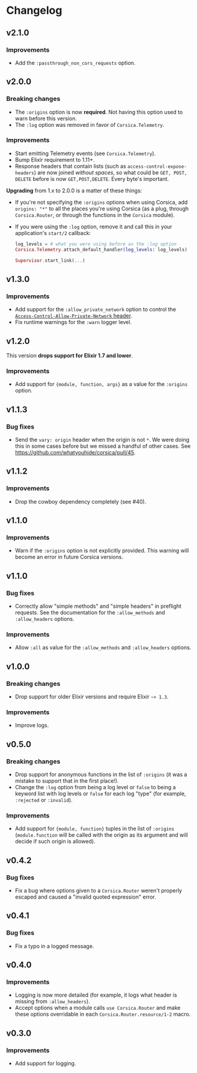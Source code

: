 # Changelog

## v2.1.0

### Improvements

  * Add the `:passthrough_non_cors_requests` option.

## v2.0.0

### Breaking changes

  * The `:origins` option is now **required**. Not having this option used to warn before this version.
  * The `:log` option was removed in favor of `Corsica.Telemetry`.

### Improvements

  * Start emitting Telemetry events (see `Corsica.Telemetry`).
  * Bump Elixir requirement to 1.11+.
  * Response headers that contain lists (such as `access-control-expose-headers`) are now joined *without spaces*, so what could be `GET, POST, DELETE` before is now `GET,POST,DELETE`. Every byte's important.

**Upgrading** from 1.x to 2.0.0 is a matter of these things:

  * If you're not specifying the `:origins` options when using Corsica, add `origins: "*"` to all the places you're using Corsica (as a plug, through `Corsica.Router`, or through the functions in the `Corsica` module).

  * If you were using the `:log` option, remove it and call this in your application's `start/2` callback:

    ```elixir
    log_levels = # what you were using before as the :log option
    Corsica.Telemetry.attach_default_handler(log_levels: log_levels)

    Supervisor.start_link(...)
    ```

## v1.3.0

### Improvements

  * Add support for the `:allow_private_network` option to control the [`Access-Control-Allow-Private-Network` header](https://wicg.github.io/private-network-access/#http-headerdef-access-control-allow-private-network).
  * Fix runtime warnings for the `:warn` logger level.

## v1.2.0

This version **drops support for Elixir 1.7 and lower**.

### Improvements

  * Add support for `{module, function, args}` as a value for the `:origins` option.

## v1.1.3

### Bug fixes

  * Send the `vary: origin` header when the origin is not `*`. We were doing this in some cases before but we missed a handful of other cases. See https://github.com/whatyouhide/corsica/pull/45.

## v1.1.2

### Improvements

  * Drop the cowboy dependency completely (see #40).

## v1.1.0

### Improvements

  * Warn if the `:origins` option is not explicitly provided. This warning will become an error in future Corsica versions.

## v1.1.0

### Bug fixes

  * Correctly allow "simple methods" and "simple headers" in preflight requests. See the documentation for the `:allow_methods` and `:allow_headers` options.

### Improvements

  * Allow `:all` as value for the `:allow_methods` and `:allow_headers` options.

## v1.0.0

### Breaking changes

  * Drop support for older Elixir versions and require Elixir `~> 1.3`.

### Improvements

  * Improve logs.

## v0.5.0

### Breaking changes

  * Drop support for anonymous functions in the list of `:origins` (it was a mistake to support that in the first place!).
  * Change the `:log` option from being a log level or `false` to being a keyword list with log levels or `false` for each log "type" (for example, `:rejected` or `:invalid`).

### Improvements

  * Add support for `{module, function}` tuples in the list of `:origins` (`module.function` will be called with the origin as its argument and will decide if such origin is allowed).

## v0.4.2

### Bug fixes

  * Fix a bug where options given to a `Corsica.Router` weren't properly escaped and caused a "invalid quoted expression" error.

## v0.4.1

### Bug fixes

  * Fix a typo in a logged message.

## v0.4.0

### Improvements

  * Logging is now more detailed (for example, it logs what header is missing from `:allow_headers`).
  * Accept options when a module calls `use Corsica.Router` and make these options overridable in each `Corsica.Router.resource/1-2` macro.

## v0.3.0

### Improvements

* Add support for logging.
